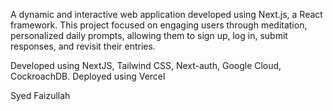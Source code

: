 A dynamic and interactive web application developed using Next.js, a React framework. This project focused on engaging users through meditation, personalized daily prompts, allowing them to sign up, log in, submit responses, and revisit their entries.

Developed using NextJS, Tailwind CSS, Next-auth, Google Cloud, CockroachDB. Deployed using Vercel

Syed Faizullah
